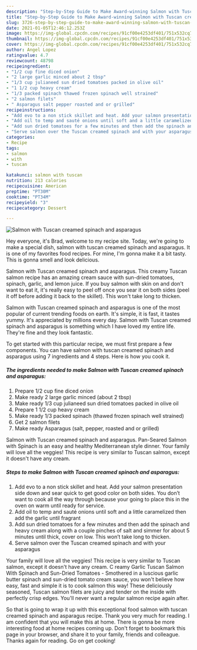 ```yaml
---
description: "Step-by-Step Guide to Make Award-winning Salmon with Tuscan creamed spinach and asparagus"
title: "Step-by-Step Guide to Make Award-winning Salmon with Tuscan creamed spinach and asparagus"
slug: 3726-step-by-step-guide-to-make-award-winning-salmon-with-tuscan-creamed-spinach-and-asparagus
date: 2021-01-05T12:46:12.253Z
image: https://img-global.cpcdn.com/recipes/91cf00e4253df401/751x532cq70/salmon-with-tuscan-creamed-spinach-and-asparagus-recipe-main-photo.jpg
thumbnail: https://img-global.cpcdn.com/recipes/91cf00e4253df401/751x532cq70/salmon-with-tuscan-creamed-spinach-and-asparagus-recipe-main-photo.jpg
cover: https://img-global.cpcdn.com/recipes/91cf00e4253df401/751x532cq70/salmon-with-tuscan-creamed-spinach-and-asparagus-recipe-main-photo.jpg
author: Angel Lopez
ratingvalue: 4.7
reviewcount: 48798
recipeingredient:
- "1/2 cup fine diced onion"
- "2 large garlic minced about 2 tbsp"
- "1/3 cup julianeed sun dried tomatoes packed in olive oil"
- "1 1/2 cup heavy cream"
- "1/3 packed spinach thawed frozen spinach well strained"
- "2 salmon filets"
- " Asparagus salt pepper roasted and or grilled"
recipeinstructions:
- "Add evo to a non stick skillet and heat. Add your salmon presentation side down and sear quick to get good color on both sides. You don’t want to cook all the way through because your going to place this in the oven on warm until ready for service."
- "Add oil to temp and sauté onions until soft and a little caramelized then add the garlic until fragrant"
- "Add sun dried tomatoes for a few minutes and then add the spinach and heavy cream along with a couple pinches of salt and simmer for about 5 minutes until thick, cover on low. This won’t take long to thicken."
- "Serve salmon over the Tuscan creamed spinach and with your asparagus"
categories:
- Recipe
tags:
- salmon
- with
- tuscan

katakunci: salmon with tuscan 
nutrition: 213 calories
recipecuisine: American
preptime: "PT30M"
cooktime: "PT34M"
recipeyield: "3"
recipecategory: Dessert

---
```



![Salmon with Tuscan creamed spinach and asparagus](https://img-global.cpcdn.com/recipes/91cf00e4253df401/751x532cq70/salmon-with-tuscan-creamed-spinach-and-asparagus-recipe-main-photo.jpg)

Hey everyone, it's Brad, welcome to my recipe site. Today, we're going to make a special dish, salmon with tuscan creamed spinach and asparagus. It is one of my favorites food recipes. For mine, I'm gonna make it a bit tasty. This is gonna smell and look delicious.

Salmon with Tuscan creamed spinach and asparagus. This creamy Tuscan salmon recipe has an amazing cream sauce with sun-dried tomatoes, spinach, garlic, and lemon juice. If you buy salmon with skin on and don&#39;t want to eat it, it&#39;s really easy to peel off once you sear it on both sides (peel it off before adding it back to the skillet). This won&#39;t take long to thicken.

Salmon with Tuscan creamed spinach and asparagus is one of the most popular of current trending foods on earth. It's simple, it is fast, it tastes yummy. It's appreciated by millions every day. Salmon with Tuscan creamed spinach and asparagus is something which I have loved my entire life. They're fine and they look fantastic.


To get started with this particular recipe, we must first prepare a few components. You can have salmon with tuscan creamed spinach and asparagus using 7 ingredients and 4 steps. Here is how you cook it.

<!--inarticleads1-->

##### The ingredients needed to make Salmon with Tuscan creamed spinach and asparagus:

1. Prepare 1/2 cup fine diced onion
1. Make ready 2 large garlic minced (about 2 tbsp)
1. Make ready 1/3 cup julianeed sun dried tomatoes packed in olive oil
1. Prepare 1 1/2 cup heavy cream
1. Make ready 1/3 packed spinach (thawed frozen spinach well strained)
1. Get 2 salmon filets
1. Make ready  Asparagus (salt, pepper, roasted and or grilled)


Salmon with Tuscan creamed spinach and asparagus. Pan-Seared Salmon with Spinach is an easy and healthy Mediterranean style dinner. Your family will love all the veggies! This recipe is very similar to Tuscan salmon, except it doesn&#39;t have any cream. 

<!--inarticleads2-->

##### Steps to make Salmon with Tuscan creamed spinach and asparagus:

1. Add evo to a non stick skillet and heat. Add your salmon presentation side down and sear quick to get good color on both sides. You don’t want to cook all the way through because your going to place this in the oven on warm until ready for service.
1. Add oil to temp and sauté onions until soft and a little caramelized then add the garlic until fragrant
1. Add sun dried tomatoes for a few minutes and then add the spinach and heavy cream along with a couple pinches of salt and simmer for about 5 minutes until thick, cover on low. This won’t take long to thicken.
1. Serve salmon over the Tuscan creamed spinach and with your asparagus


Your family will love all the veggies! This recipe is very similar to Tuscan salmon, except it doesn&#39;t have any cream. C reamy Garlic Tuscan Salmon With Spinach and Sun-Dried Tomatoes - Smothered in a luscious garlic butter spinach and sun-dried tomato cream sauce, you won&#39;t believe how easy, fast and simple it is to cook salmon this way! These deliciously seasoned, Tuscan salmon filets are juicy and tender on the inside with perfectly crisp edges. You&#39;ll never want a regular salmon recipe again after. 

So that is going to wrap it up with this exceptional food salmon with tuscan creamed spinach and asparagus recipe. Thank you very much for reading. I am confident that you will make this at home. There is gonna be more interesting food at home recipes coming up. Don't forget to bookmark this page in your browser, and share it to your family, friends and colleague. Thanks again for reading. Go on get cooking!
